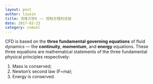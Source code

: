 ```yaml
---
layout: post
author: liuxin
title: 流体力学6 —— 控制方程的总结
date: 2017-03-23
category: comsol
---
```


<script type="text/x-mathjax-config">MathJax.Hub.Config({tex2jax: {inlineMath:[['$','$']]}});</script>
<script type="text/javascript" src="http://cdn.mathjax.org/mathjax/latest/MathJax.js?config=TeX-AMS-MML_HTMLorMML"></script>

CFD is based on the **three fundamental governing equations** of fluid dynamics — the **continuity**, **momentum**, and **energy** equations. These three equations are mathematical statements of the three fundamental physical principles respectively:
1. Mass is conserved; 
2. Newton’s second law (F=ma);
3. Energy is conserved.


